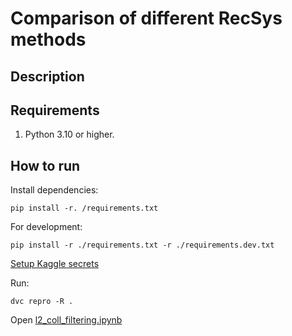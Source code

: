 # Comparison of different RecSys methods

## Description

## Requirements

1. Python 3.10 or higher.

## How to run

Install dependencies:
```
pip install -r. /requirements.txt
```

For development:
```
pip install -r ./requirements.txt -r ./requirements.dev.txt
```

[Setup Kaggle secrets](https://github.com/Kaggle/kaggle-api#api-credentials)

Run:
```
dvc repro -R .
```

Open [l2_coll_filtering.ipynb](./l2_coll_filtering.ipynb)

